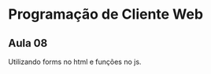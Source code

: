 Programação de Cliente Web
========================================

Aula 08
-------

Utilizando forms no html e funções no js.
